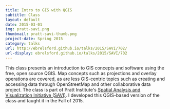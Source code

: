 ```yaml
---
title: Intro to GIS with QGIS
subtitle: Class
layout: default
date: 2015-03-01
img: pratt-savi.png
thumbnail: pratt-savi-thumb.png
project-date: Spring 2015
category: talks
url: http://ebrelsford.github.io/talks/2015/SAVI/702/
url-display: ebrelsford.github.io/talks/2015/SAVI/702
---
```


This class presents an introduction to GIS concepts and software using the free, open source QGIS. Map concepts such as projections and overlay operations are covered, as are less GIS-centric topics such as creating and accessing data through OpenStreetMap and other collaborative data project. The class is part of Pratt Institute's [Spatial Analysis and Visualization Initiative (SAVI)](https://www.pratt.edu/pratt-research-and-centers/spatial-analysis-visualization-initiative/). I developed this QGIS-based version of the class and taught it in the Fall of 2015.
